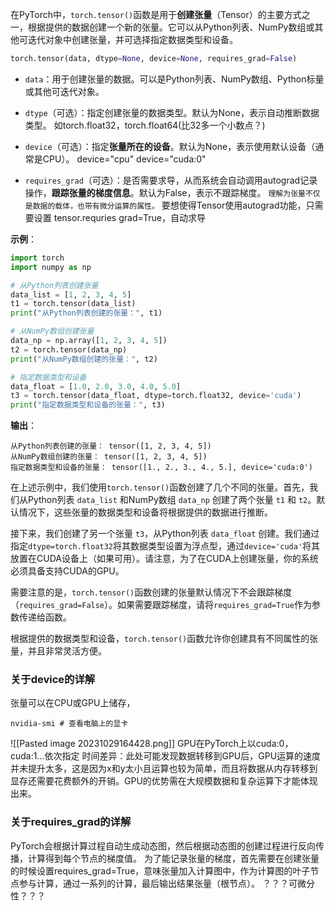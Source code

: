 在PyTorch中，`torch.tensor()`函数是用于**创建张量**（Tensor）的主要方式之一，根据提供的数据创建一个新的张量。它可以从Python列表、NumPy数组或其他可迭代对象中创建张量，并可选择指定数据类型和设备。
```python
torch.tensor(data, dtype=None, device=None, requires_grad=False)
```

- `data`：用于创建张量的数据。可以是Python列表、NumPy数组、Python标量或其他可迭代对象。

- `dtype`（可选）：指定创建张量的数据类型。默认为None，表示自动推断数据类型。
如torch.float32，torch.float64(比32多一个小数点？)

- `device`（可选）：指定**张量所在的设备**。默认为None，表示使用默认设备（通常是CPU）。
device="cpu"
device="cuda:0"

- `requires_grad`（可选）：是否需要求导，从而系统会自动调用autograd记录操作，**跟踪张量的梯度信息**。默认为False，表示不跟踪梯度。
`理解为张量不仅是数据的载体，也带有微分运算的属性。`
要想使得Tensor使用autograd功能，只需要设置 tensor.requries grad=True，自动求导

**示例**：
```python
import torch
import numpy as np

# 从Python列表创建张量
data_list = [1, 2, 3, 4, 5]
t1 = torch.tensor(data_list)
print("从Python列表创建的张量：", t1)

# 从NumPy数组创建张量
data_np = np.array([1, 2, 3, 4, 5])
t2 = torch.tensor(data_np)
print("从NumPy数组创建的张量：", t2)

# 指定数据类型和设备
data_float = [1.0, 2.0, 3.0, 4.0, 5.0]
t3 = torch.tensor(data_float, dtype=torch.float32, device='cuda')
print("指定数据类型和设备的张量：", t3)
```

**输出**：
```
从Python列表创建的张量： tensor([1, 2, 3, 4, 5])
从NumPy数组创建的张量： tensor([1, 2, 3, 4, 5])
指定数据类型和设备的张量： tensor([1., 2., 3., 4., 5.], device='cuda:0')
```

在上述示例中，我们使用`torch.tensor()`函数创建了几个不同的张量。首先，我们从Python列表 `data_list` 和NumPy数组 `data_np` 创建了两个张量 `t1` 和 `t2`。默认情况下，这些张量的数据类型和设备将根据提供的数据进行推断。

接下来，我们创建了另一个张量 `t3`，从Python列表 `data_float` 创建。我们通过指定`dtype=torch.float32`将其数据类型设置为浮点型，通过`device='cuda'`将其放置在CUDA设备上（如果可用）。请注意，为了在CUDA上创建张量，你的系统必须具备支持CUDA的GPU。

需要注意的是，`torch.tensor()`函数创建的张量默认情况下不会跟踪梯度（`requires_grad=False`）。如果需要跟踪梯度，请将`requires_grad=True`作为参数传递给函数。

根据提供的数据类型和设备，`torch.tensor()`函数允许你创建具有不同属性的张量，并且非常灵活方便。


### 关于device的详解
张量可以在CPU或GPU上储存，
```windows
nvidia-smi # 查看电脑上的显卡

```
![[Pasted image 20231029164428.png]]
GPU在PyTorch上以cuda:0，cuda:1...依次指定
时间差异：此处可能发现数据转移到GPU后，GPU运算的速度并未提升太多，这是因为x和y太小且运算也较为简单，而且将数据从内存转移到显存还需要花费额外的开销。GPU的优势需在大规模数据和复杂运算下才能体现出来。

### 关于requires_grad的详解
PyTorch会根据计算过程自动生成动态图，然后根据动态图的创建过程进行反向传播，计算得到每个节点的梯度值。
为了能记录张量的梯度，首先需要在创建张量的时候设置requires_grad=True，意味张量加入计算图中，作为计算图的叶子节点参与计算，通过一系列的计算，最后输出结果张量（根节点）。
？？？可微分性？？？
